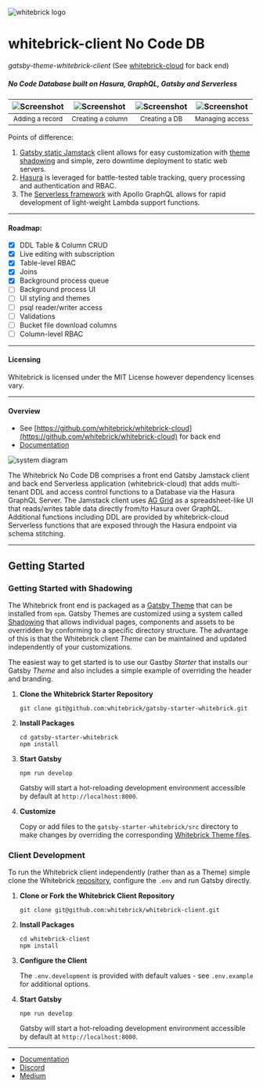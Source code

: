 ![whitebrick logo](https://hello.whitebrick.com/assets/whitebrick-logo-white-hz-sm.png)

# whitebrick-client No Code DB
_gatsby-theme-whitebrick-client_ (See [whitebrick-cloud](https://github.com/whitebrick/whitebrick-cloud) for back end)
<!-- START:HEADER ================================================== -->

##### No Code Database built on Hasura, GraphQL, Gatsby and Serverless

| ![Screenshot](https://hello.whitebrick.com/assets/whitebrick-landing-screenshot-1.png) | ![Screenshot](https://hello.whitebrick.com/assets/whitebrick-landing-screenshot-2.png) | ![Screenshot](https://hello.whitebrick.com/assets/whitebrick-landing-screenshot-3.png) | ![Screenshot](https://hello.whitebrick.com/assets/whitebrick-landing-screenshot-4.png) |
| :------------------------------------------------------------------------------------: | :------------------------------------------------------------------------------------: | :------------------------------------------------------------------------------------: | :------------------------------------------------------------------------------------: |
|                               <sub>Adding a record</sub>                               |                              <sub>Creating a column</sub>                              |                                <sub>Creating a DB</sub>                                |                               <sub>Managing access</sub>                               |

Points of difference:
1. [Gatsby static Jamstack](https://www.gatsbyjs.com/) client allows for easy customization with [theme shadowing](https://www.gatsbyjs.com/docs/how-to/plugins-and-themes/shadowing/) and simple, zero downtime deployment to static web servers.
2. [Hasura](https://hasura.io/) is leveraged for battle-tested table tracking, query processing and authentication and RBAC.
3. The [Serverless framework](https://www.serverless.com/) with Apollo GraphQL allows for rapid development of light-weight Lambda support functions.

---

#### Roadmap:

- [x] DDL Table & Column CRUD
- [x] Live editing with subscription
- [x] Table-level RBAC
- [x] Joins
- [x] Background process queue
- [ ] Background process UI
- [ ] UI styling and themes
- [ ] psql reader/writer access
- [ ] Validations
- [ ] Bucket file download columns
- [ ] Column-level RBAC

<!-- END:HEADER ================================================== -->

---

#### Licensing

<!-- START:LICENSING ================================================== -->

Whitebrick is licensed under the MIT License however dependency licenses vary.

<!-- END:LICENSING ================================================== -->

---

#### Overview

- See [https://github.com/whitebrick/whitebrick-cloud](https://github.com/whitebrick/whitebrick-cloud) for back end
- [Documentation](https://hello.whitebrick.com/platform/documentation/)

![system diagram](https://hello.whitebrick.com/assets/whitebrick-no-code-db-diagram.png)

<!-- START:SUMMARY ================================================== -->

The Whitebrick No Code DB comprises a front end Gatsby Jamstack client and back end Serverless application (whitebrick-cloud) that adds multi-tenant DDL and access control functions to a Database via the Hasura GraphQL Server. The Jamstack client uses [AG Grid](https://ag-grid.com/) as a spreadsheet-like UI that reads/writes table data directly from/to Hasura over GraphQL. Additional functions including DDL are provided by whitebrick-cloud Serverless functions that are exposed through the Hasura endpoint via schema stitching.

<!-- END:SUMMARY ================================================== -->

---

## Getting Started

<!-- START:FRONTEND_SETUP ================================================== -->

### Getting Started with Shadowing

The Whitebrick front end is packaged as a [Gatsby Theme](https://www.gatsbyjs.com/docs/themes/) that can be installed from `npm`. Gatsby Themes are customized using a system called [Shadowing](https://www.gatsbyjs.com/docs/how-to/plugins-and-themes/shadowing/) that allows individual pages, components and assets to be overridden by conforming to a specific directory structure. The advantage of this is that the Whitebrick client _Theme_ can be maintained and updated independently of your customizations.

The easiest way to get started is to use our Gastby _Starter_ that installs our Gatsby _Theme_ and also includes a simple example of overriding the header and branding.

1. **Clone the Whitebrick Starter Repository**

    ```
    git clone git@github.com:whitebrick/gatsby-starter-whitebrick.git
    ```

2. **Install Packages**

    ```
    cd gatsby-starter-whitebrick
    npm install
    ```

3. **Start Gatsby**

    ```
    npm run develop
    ```

    Gatsby will start a hot-reloading development environment accessible by default at `http://localhost:8000`.

4. **Customize**

    Copy or add files to the `gatsby-starter-whitebrick/src` directory to make changes by overriding the corresponding [Whitebrick Theme files](https://github.com/whitebrick/whitebrick/tree/main/src).

### Client Development

To run the Whitebrick client independently (rather than as a Theme) simple clone the Whitebrick [repository](https://github.com/whitebrick/whitebrick), configure the `.env` and run Gatsby directly.

1. **Clone or Fork the Whitebrick Client Repository**

    ```
    git clone git@github.com:whitebrick/whitebrick-client.git
    ```

2. **Install Packages**

    ```
    cd whitebrick-client
    npm install
    ```

3. **Configure the Client**

    The `.env.development` is provided with default values - see `.env.example` for additional options.

4. **Start Gatsby**

    ```
    npm run develop
    ```

    Gatsby will start a hot-reloading development environment accessible by default at `http://localhost:8000`.

<!-- END:FRONTEND_SETUP ================================================== -->

---

<!-- START:LINKS ================================================== -->

- [Documentation](https://hello.whitebrick.com/platform/documentation/)
- [Discord](https://discord.gg/FPvjPCYt)
- [Medium](https://towardsdatascience.com/towards-a-modern-lims-dynamic-tables-no-code-databases-and-serverless-validations-8dea03416105)

<!-- END:LINKS ================================================== -->

